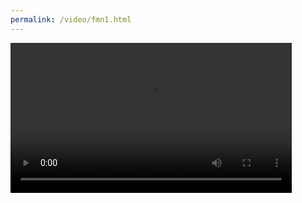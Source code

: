 ```yaml
---
permalink: /video/fmn1.html
---
```




<video width="450" height="240" controls>
  <source src="https://down.wss1.cn/jskfvgs/4/kl/4kl4jskfvgs?cdn_sign=1611755486-37-0-7bf288eabccfdff3a9ba791687442542&q-url-param-list=response-content-disposition%3Bresponse-content-type&response-content-type=video%2Fmp4" type="video/mp4">
</video>
